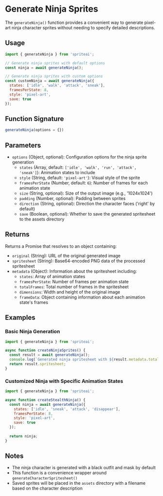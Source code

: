 # Generate Ninja Sprites

The `generateNinja()` function provides a convenient way to generate pixel-art ninja character sprites without needing to specify detailed descriptions.

## Usage

```javascript
import { generateNinja } from 'spriteai';

// Generate ninja sprites with default options
const ninja = await generateNinja();

// Generate ninja sprites with custom options
const customNinja = await generateNinja({
  states: ['idle', 'walk', 'attack', 'sneak'],
  framesPerState: 8,
  style: 'pixel-art',
  save: true
});
```

## Function Signature

```javascript
generateNinja(options = {})
```

## Parameters

- `options` (Object, optional): Configuration options for the ninja sprite generation
  - `states` (Array, default: `['idle', 'walk', 'run', 'attack', 'sneak']`): Animation states to include
  - `style` (String, default: `'pixel-art'`): Visual style of the sprite
  - `framesPerState` (Number, default: `6`): Number of frames for each animation state
  - `size` (String, optional): Size of the output image (e.g., '1024x1024')
  - `padding` (Number, optional): Padding between sprites
  - `direction` (String, optional): Direction the character faces ('right' by default)
  - `save` (Boolean, optional): Whether to save the generated spritesheet to the assets directory

## Returns

Returns a Promise that resolves to an object containing:

- `original` (String): URL of the original generated image
- `spritesheet` (String): Base64-encoded PNG data of the processed spritesheet
- `metadata` (Object): Information about the spritesheet including:
  - `states`: Array of animation states
  - `framesPerState`: Number of frames per animation state
  - `totalFrames`: Total number of frames in the spritesheet
  - `dimensions`: Width and height of the original image
  - `frameData`: Object containing information about each animation state's frames

## Examples

### Basic Ninja Generation

```javascript
import { generateNinja } from 'spriteai';

async function createNinjaSprites() {
  const result = await generateNinja();
  console.log(`Generated ninja spritesheet with ${result.metadata.totalFrames} frames`);
  return result.spritesheet;
}
```

### Customized Ninja with Specific Animation States

```javascript
import { generateNinja } from 'spriteai';

async function createStealthNinja() {
  const ninja = await generateNinja({
    states: ['idle', 'sneak', 'attack', 'disappear'],
    framesPerState: 8,
    style: 'pixel-art',
    save: true
  });
  
  return ninja;
}
```

## Notes

- The ninja character is generated with a black outfit and mask by default
- This function is a convenience wrapper around `generateCharacterSpritesheet()`
- Saved sprites will be placed in the `assets` directory with a filename based on the character description
